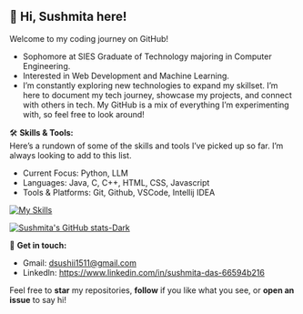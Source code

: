 ## 👋 Hi, Sushmita here!
Welcome to my coding journey on GitHub!
- Sophomore at SIES Graduate of Technology majoring in Computer Engineering. <br>
- Interested in Web Development and Machine Learning. <br>
- I’m constantly exploring new technologies to expand my skillset. I’m here to document my tech journey, showcase my projects, and connect with others in tech. My GitHub is a mix of everything I’m experimenting with, so feel free to look around! <br>

🛠️ **Skills & Tools:** <br>
Here’s a rundown of some of the skills and tools I’ve picked up so far. I’m always looking to add to this list. 
- Current Focus: Python, LLM <br>
- Languages: Java, C, C++, HTML, CSS, Javascript <br>
- Tools & Platforms: Git, Github, VSCode, Intellij IDEA <br> 
  
[![My Skills](https://skillicons.dev/icons?i=js,html,css,tailwind,c,cs,cpp,java,git,github,idea,vscode)](https://skillicons.dev)  <br>

[![Sushmita's GitHub stats-Dark](https://github-readme-stats.vercel.app/api?username=Susheyyy&show_icons=true&theme=dark#gh-dark-mode-only)](https://github.com/Susheyyy/github-readme-stats#gh-dark-mode-only)

💭 **Get in touch:** 
- Gmail: dsushii1511@gmail.com <br>
- Linkedln: https://www.linkedin.com/in/sushmita-das-66594b216 <br>

Feel free to **star** my repositories, **follow** if you like what you see, or **open an issue** to say hi!
